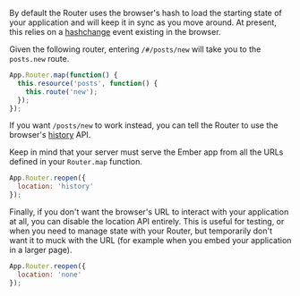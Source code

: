 By default the Router uses the browser's hash to load the starting state of your
application and will keep it in sync as you move around. At present, this relies
on a [hashchange](http://caniuse.com/hashchange) event existing in the browser.

Given the following router, entering `/#/posts/new` will take you to the `posts.new`
route.

```javascript
App.Router.map(function() {
  this.resource('posts', function() {
    this.route('new');
  });
});
```

If you want `/posts/new` to work instead, you can tell the Router to use the browser's
[history](http://caniuse.com/history) API. 

Keep in mind that your server must serve the Ember app from all the URLs defined in your 
`Router.map` function. 

```javascript
App.Router.reopen({
  location: 'history'
});
```

Finally, if you don't want the browser's URL to interact with your application
at all, you can disable the location API entirely. This is useful for
testing, or when you need to manage state with your Router, but temporarily
don't want it to muck with the URL (for example when you embed your
application in a larger page).

```javascript
App.Router.reopen({
  location: 'none'
});
```
